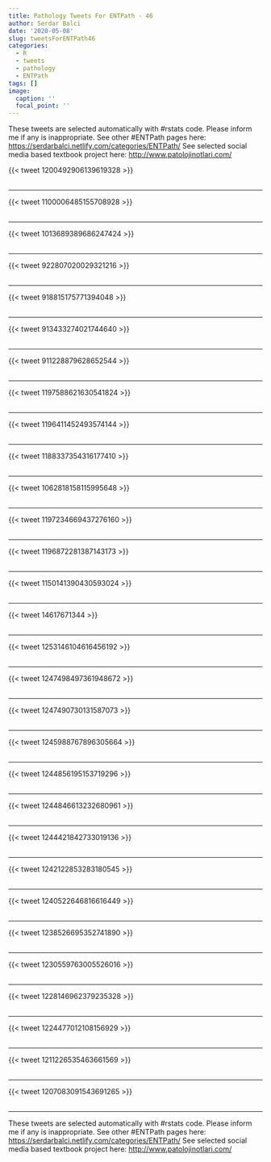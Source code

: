 ```yaml
---
title: Pathology Tweets For ENTPath - 46
author: Serdar Balci
date: '2020-05-08'
slug: tweetsForENTPath46
categories:
  - R
  - tweets
  - pathology
  - ENTPath
tags: []
image:
  caption: ''
  focal_point: ''
---
```



These tweets are selected automatically with #rstats code. Please inform me if any is inappropriate.
See other #ENTPath pages here: https://serdarbalci.netlify.com/categories/ENTPath/ 
See selected social media based textbook project here: http://www.patolojinotlari.com/

{{< tweet 1200492906139619328 >}}
<br>
<br>
<hr>
{{< tweet 1100006485155708928 >}}
<br>
<br>
<hr>
{{< tweet 1013689389686247424 >}}
<br>
<br>
<hr>
{{< tweet 922807020029321216 >}}
<br>
<br>
<hr>
{{< tweet 918815175771394048 >}}
<br>
<br>
<hr>
{{< tweet 913433274021744640 >}}
<br>
<br>
<hr>
{{< tweet 911228879628652544 >}}
<br>
<br>
<hr>
{{< tweet 1197588621630541824 >}}
<br>
<br>
<hr>
{{< tweet 1196411452493574144 >}}
<br>
<br>
<hr>
{{< tweet 1188337354316177410 >}}
<br>
<br>
<hr>
{{< tweet 1062818158115995648 >}}
<br>
<br>
<hr>
{{< tweet 1197234669437276160 >}}
<br>
<br>
<hr>
{{< tweet 1196872281387143173 >}}
<br>
<br>
<hr>
{{< tweet 1150141390430593024 >}}
<br>
<br>
<hr>
{{< tweet 14617671344 >}}
<br>
<br>
<hr>
{{< tweet 1253146104616456192 >}}
<br>
<br>
<hr>
{{< tweet 1247498497361948672 >}}
<br>
<br>
<hr>
{{< tweet 1247490730131587073 >}}
<br>
<br>
<hr>
{{< tweet 1245988767896305664 >}}
<br>
<br>
<hr>
{{< tweet 1244856195153719296 >}}
<br>
<br>
<hr>
{{< tweet 1244846613232680961 >}}
<br>
<br>
<hr>
{{< tweet 1244421842733019136 >}}
<br>
<br>
<hr>
{{< tweet 1242122853283180545 >}}
<br>
<br>
<hr>
{{< tweet 1240522646816616449 >}}
<br>
<br>
<hr>
{{< tweet 1238526695352741890 >}}
<br>
<br>
<hr>
{{< tweet 1230559763005526016 >}}
<br>
<br>
<hr>
{{< tweet 1228146962379235328 >}}
<br>
<br>
<hr>
{{< tweet 1224477012108156929 >}}
<br>
<br>
<hr>
{{< tweet 1211226535463661569 >}}
<br>
<br>
<hr>
{{< tweet 1207083091543691265 >}}
<br>
<br>
<hr>


These tweets are selected automatically with #rstats code. Please inform me if any is inappropriate.
See other #ENTPath pages here: https://serdarbalci.netlify.com/categories/ENTPath/ 
See selected social media based textbook project here: http://www.patolojinotlari.com/
